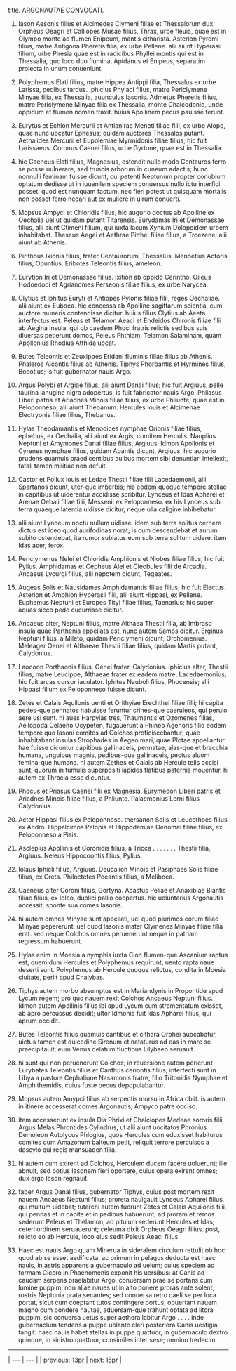 title. ARGONAUTAE CONVOCATI.



1. Iason Aesonis filius et Alcimedes Clymeni filiae et Thessalorum dux. Orpheus Oeagri et Calliopes Musae filius, Thrax, urbe fleuia, quae est in Olympo monte ad flumen Enipeum, mantis citharista. Asterion Pyremi filius, matre Antigona Pheretis filia, ex urbe Pellene. alii aiunt Hyperasii filium, urbe Piresia quae est in radicibus Phyllei montis qui est in Thessalia, quo loco duo flumina, Apidanus et Enipeus, separatim proiecta in unum conueniunt.



2. Polyphemus Elati filius, matre Hippea Antippi filia, Thessalus ex urbe Larissa, pedibus tardus. Iphiclus Phylaci filius, matre Periclymene Minyae filia, ex Thessalia, auunculus Iasonis. Admetus Pheretis filius, matre Periclymene Minyae filia ex Thessalia, monte Chalcodonio, unde oppidum et flumen nomen traxit. huius Apollinem pecus pauisse ferunt.



3. Eurytus et Echion Mercurii et Antianirae Meneti filiae filii, ex urbe Alope, quae nunc uocatur Ephesus; quidam auctores Thessalos putant. Aethalides Mercurii et Eupolemiae Myrmidonis filiae filius; hic fuit Larissaeus. Coronus Caenei filius, urbe Gyrtone, quae est in Thessalia.



4. hic Caeneus Elati filius, Magnesius, ostendit nullo modo Centauros ferro se posse uulnerare, sed truncis arborum in cuneum adactis; hunc nonnulli feminam fuisse dicunt, cui petenti Neptunum propter conubium optatum dedisse ut in iuuenilem speciem conuersus nullo ictu interfici posset. quod est nunquam factum, nec fieri potest ut quisquam mortalis non posset ferro necari aut ex muliere in uirum conuerti.



5. Mopsus Ampyci et Chloridis filius; hic augurio doctus ab Apolline ex Oechalia uel ut quidam putant Titarensis. Eurydamas Iri et Demonassae filius, alii aiunt Ctimeni filium, qui iuxta lacum Xynium Dolopeidem urbem inhabitabat. Theseus Aegei et Aethrae Pitthei filiae filius, a Troezene; alii aiunt ab Athenis.



6. Pirithous Ixionis filius, frater Centaurorum, Thessalus. Menoetius Actoris filius, Opuntius. Eribotes Teleontis filius, ameleon.



7. Eurytion Iri et Demonassae filius. ixition ab oppido Cerintho. Oileus Hodoedoci et Agrianomes Perseonis filiae filius, ex urbe Narycea.



8. Clytius et Iphitus Euryti et Antiopes Pylonis filiae filii, reges Oechaliae. alii aiunt ex Euboea. hic concessa ab Apolline sagittarum scientia, cum auctore muneris contendisse dicitur. huius filius Clytius ab Aeeta interfectus est. Peleus et Telamon Aeaci et Endeidos Chironis filiae filii ab Aegina insula. qui ob caedem Phoci fratris relictis sedibus suis diuersas petierunt domos, Peleus Phthiam, Telamon Salaminam, quam Apollonius Rhodius Atthida uocat.



9. Butes Teleontis et Zeuxippes Eridani fluminis filiae filius ab Athenis. Phaleros Alcontis filius ab Athenis. Tiphys Phorbantis et Hyrmines filius, Boeotius; is fuit gubernator nauis Argo.



10. Argus Polybi et Argiae filius, alii aiunt Danai filius; hic fuit Argiuus, pelle taurina lanugine nigra adopertus. is fuit fabricator nauis Argo. Phliasus Liberi patris et Ariadnes Minois filiae filius, ex urbe Phliunte, quae est in Peloponneso, alii aiunt Thebanum. Hercules Iouis et Alcimenae Electryonis filiae filius, Thebanus.



11. Hylas Theodamantis et Menodices nymphae Orionis filiae filius, ephebus, ex Oechalia, alii aiunt ex Argis, comitem Herculis. Nauplius Neptuni et Amymones Danai filiae filius, Argiuus. Idmon Apollonis et Cyrenes nymphae filius, quidam Abantis dicunt, Argiuus. hic augurio prudens quamuis praedicentibus auibus mortem sibi denuntiari intellexit, fatali tamen militiae non defuit.



12. Castor et Pollux Iouis et Ledae Thestii filiae filii Lacedaemonii, alii Spartanos dicunt, uter-que imberbis; his eodem quoque tempore stellae in capitibus ut uiderentur accidisse scribitur. Lynceus et Idas Apharei et Arenae Oebali filiae filii, Messenii ex Peloponneso. ex his Lynceus sub terra quaeque latentia uidisse dicitur, neque ulla caligine inhibebatur.



13. alii aiunt Lynceum noctu nullum uidisse. idem sub terra solitus cernere dictus est ideo quod aurifodinas norat; is cum descendebat et aurum subito ostendebat, ita rumor sublatus eum sub terra solitum uidere. item Idas acer, ferox.



14. Periclymenus Nelei et Chloridis Amphionis et Niobes filiae filius; hic fuit Pylius. Amphidamas et Cepheus Alei et Cleobules filii de Arcadia. Ancaeus Lycurgi filius, alii nepotem dicunt, Tegeates.



15. Augeas Solis et Nausidames Amphidamantis filiae filius; hic fuit Electus. Asterion et Amphion Hyperasii filii, alii aiunt Hippasi, ex Pellene. Euphemus Neptuni et Europes Tityi filiae filius, Taenarius; hic super aquas sicco pede cucurrisse dicitur.



16. Ancaeus alter, Neptuni filius, matre Althaea Thestii filia, ab Imbraso insula quae Parthenia appellata est, nunc autem Samos dicitur. Erginus Neptuni filius, a Mileto, quidam Periclymeni dicunt, Orchomenius. Meleager Oenei et Althaeae Thestii filiae filius, quidam Martis putant, Calydonius.



17. Laocoon Porthaonis filius, Oenei frater, Calydonius. Iphiclus alter, Thestii filius, matre Leucippe, Althaeae frater ex eadem matre, Lacedaemonius; hic fuit arcas cursor iaculator. Iphitus Nauboli filius, Phocensis; alii Hippasi filium ex Peloponneso fuisse dicunt.



18. Zetes et Calais Aquilonis uenti et Orithyiae Erechthei filiae filii; hi capita pedes-que pennatos habuisse feruntur crines-que caeruleos, qui peruio aere usi sunt. hi aues Harpyias tres, Thaumantis et Ozomenes filias, Aellopoda Celaeno Ocypeten, fugauerunt a Phineo Agenoris filio eodem tempore quo Iasoni comites ad Colchos proficiscebantur; quae inhabitabant insulas Strophades in Aegeo mari, quae Plotae appellantur. hae fuisse dicuntur capitibus gallinaceis, pennatae, alas-que et bracchia humana, unguibus magnis, pedibus-que gallinaceis, pectus aluom femina-que humana. hi autem Zethes et Calais ab Hercule telis occisi sunt, quorum in tumulis superpositi lapides flatibus paternis mouentur. hi autem ex Thracia esse dicuntur.



19. Phocus et Priasus Caenei filii ex Magnesia. Eurymedon Liberi patris et Ariadnes Minois filiae filius, a Phliunte. Palaemonius Lerni filius Calydonius.



20. Actor Hippasi filius ex Peloponneso. thersanon Solis et Leucothoes filius ex Andro. Hippalcimos Pelopis et Hippodamiae Oenomai filiae filius, ex Peloponneso a Pisis.



21. Asclepius Apollinis et Coronidis filius, a Tricca . . . . . . . Thestii filia, Argiuus. Neleus Hippocoontis filius, Pylius.



22. Iolaus Iphicli filius, Argiuus. Deucalion Minois et Pasiphaes Solis filiae filius, ex Creta. Philoctetes Poeantis filius, a Meliboea.



23. Caeneus alter Coroni filius, Gortyna. Acastus Peliae et Anaxibiae Biantis filiae filius, ex Iolco, duplici pallio coopertus. hic uoluntarius Argonautis accessit, sponte sua comes Iasonis.



24. hi autem omnes Minyae sunt appellati, uel quod plurimos eorum filiae Minyae pepererunt, uel quod Iasonis mater Clymenes Minyae filiae filia erat. sed neque Colchos omnes peruenerunt neque in patriam regressum habuerunt.



25. Hylas enim in Moesia a nymphis iuxta Cion flumen-que Ascanium raptus est, quem dum Hercules et Polyphemus requirunt, uento rapta naue deserti sunt. Polyphemus ab Hercule quoque relictus, condita in Moesia ciuitate, periit apud Chalybas.



26. Tiphys autem morbo absumptus est in Mariandynis in Propontide apud Lycum regem; pro quo nauem rexit Colchos Ancaeus Neptuni filius. Idmon autem Apollinis filius ibi apud Lycum cum stramentatum exisset, ab apro percussus decidit; ultor Idmonis fuit Idas Apharei filius, qui aprum occidit.



27. Butes Teleontis filius quamuis cantibus et cithara Orphei auocabatur, uictus tamen est dulcedine Sirenum et nataturus ad eas in mare se praecipitauit; eum Venus delatum fluctibus Lilybaeo seruauit.



28. hi sunt qui non peruenerunt Colchos; in reuersione autem perierunt Eurybates Teleontis filius et Canthus ceriontis filius; interfecti sunt in Libya a pastore Cephalione Nasamonis fratre, filio Tritonidis Nymphae et Amphithemidis, cuius fuste pecus depopulabantur.



29. Mopsus autem Amypci filius ab serpentis morsu in Africa obiit. is autem in itinere accesserat comes Argonautis, Ampyco patre occiso.



30. item accesserunt ex insula Dia Phrixi et Chalciopes Medeae sororis filii, Argus Melas Phrontides Cylindrus, ut alii aiunt uocitatos Phronius Demoleon Autolycus Phlogius, quos Hercules cum eduxisset habiturus comites dum Amazonum balteum petit, reliquit terrore perculsos a dascylo qui regis mansuaden filia.



31. hi autem cum exirent ad Colchos, Herculem ducem facere uoluerunt; ille abnuit, sed potius Iasonem fieri oportere, cuius opera exirent omnes; dux ergo Iason regnauit.



32. faber Argus Danai filius, gubernator Tiphys, cuius post mortem rexit nauem Ancaeus Neptuni filius; proreta nauigauit Lynceus Apharei filius, qui multum uidebat; tutarchi autem fuerunt Zetes et Calais Aquilonis filii, qui pennas et in capite et in pedibus habuerunt; ad proram et remos sederunt Peleus et Thelamon; ad pitulum sederunt Hercules et Idas; ceteri ordinem seruauerunt; celeuma dixit Orpheus Oeagri filius. post, relicto eo ab Hercule, loco eius sedit Peleus Aeaci filius.



33. Haec est nauis Argo quam Minerua in sideralem circulum rettulit ob hoc quod ab se esset aedificata. ac primum in pelagus deducta est haec nauis, in astris apparens a gubernaculo ad uelum; cuius speciem ac formam Cicero in Phaenomenis exponit his uersibus: at Canis ad caudam serpens praelabitur Argo, conuersam prae se portans cum lumine puppim; non aliae naues ut in alto ponere proras ante solent, rostris Neptunia prata secantes; sed conuersa retro caeli se per loca portat, sicut cum coeptant tutos contingere portus, obuertant nauem magno cum pondere nautae, aduersam-que trahunt optata ad litora puppim, sic conuersa uetus super aethera labitur Argo . . . . inde gubernaclum tendens a puppe uolante clari posteriora Canis uestigia tangit. haec nauis habet stellas in puppe quattuor, in gubernaculo dextro quinque, in sinistro quattuor, consimiles inter sese; omnino tredecim.



---

| --- | --- |
| previous: [13pr](../13pr/) | next: [15pr](../15pr/) |